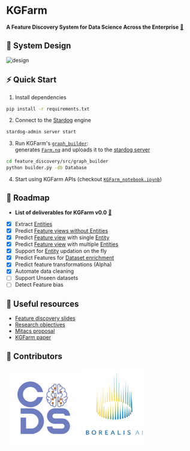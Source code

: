 # KGFarm
<b>A Feature Discovery System for Data Science Across the Enterprise</b>
[🔗](https://www.overleaf.com/read/fwcvhtrxcqbh)
## 📐 System Design
![design](https://user-images.githubusercontent.com/40717058/162835808-3f99b48f-78f6-44c8-a431-88a09da43d7c.png)

## ⚡ Quick Start
1. Install dependencies
```bash
pip install -r requirements.txt
```
2. Connect to the [Stardog](https://www.stardog.com/) engine
```bash
stardog-admin server start
```
3. Run KGFarm's [<code>graph_builder</code>](feature_discovery/src/graph_builder/builder.py):<br/>
generates [<code>Farm.nq</code>](feature_discovery/src/graph_builder/Farm.nq) and uploads it to the [stardog server](https://cloud.stardog.com/)

```bash
cd feature_discovery/src/graph_builder
python builder.py -db Database
```
4. Start using KGFarm APIs (checkout [<code>KGFarm_notebook.ipynb</code>](KGFarm_notebook.ipynb))

## 🚧 Roadmap
- <b>List of deliverables for KGFarm v0.0</b> [🔗](https://docs.google.com/presentation/d/14JigzSty4pwJaTXSNbo-SYZBcSaTqanlC4ETbGJVbTU/edit?usp=sharing)
* [X] Extract [Entities](https://docs.feast.dev/v/v0.6-branch/user-guide/entities) 
* [X] Predict [Feature views without Entities](https://docs.feast.dev/getting-started/concepts/feature-view#feature-views-without-entities)
* [X] Predict [Feature view](https://docs.feast.dev/getting-started/concepts/feature-view) with single [Entity](https://docs.feast.dev/v/v0.6-branch/user-guide/entities)
* [X] Predict [Feature view](https://docs.feast.dev/getting-started/concepts/feature-view) with multiple [Entities](https://docs.feast.dev/v/v0.6-branch/user-guide/entities)
* [X] Support for [Entity](https://docs.feast.dev/v/v0.6-branch/user-guide/entities) updation on the fly
* [X] Predict Features for [Dataset enrichment](https://docs.feast.dev/getting-started/quickstart#step-4-generating-training-data)
* [X] Predict feature transformations (Alpha)
* [X] Automate data cleaning 
* [ ] Support Unseen datasets
* [ ] Detect Feature bias

## 📗 Useful resources
- [Feature discovery slides](https://docs.google.com/presentation/d/14JigzSty4pwJaTXSNbo-SYZBcSaTqanlC4ETbGJVbTU/edit?usp=sharing)
- [Research objectives](https://docs.google.com/document/d/1M_iWqk0YUscxXPl3UKJ0m83NAXdVOhVbUXnbKry4dSQ/edit?usp=sharing)
- [Mitacs proposal](https://docs.google.com/document/d/1fWrp-IS9ZkKcOavcGDTr3cYx05xQag-H-PuFApZn1AY/edit?usp=sharing)
- [KGFarm paper](https://www.overleaf.com/read/fwcvhtrxcqbh)

## 🦾 Contributors
<p float="left">
 
  <img src="helpers/graphics/CoDS.png" width="200"/> 

  <img src="helpers/graphics/borealisAI.png" width="170"/>
</p>